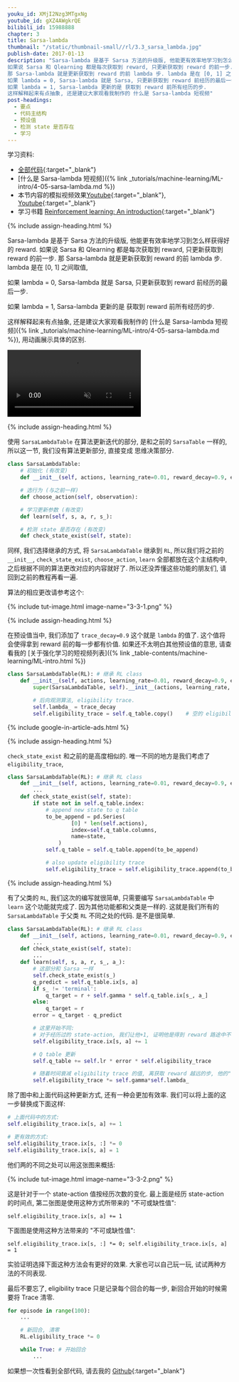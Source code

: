```yaml
---
youku_id: XMjI2Nzg3MTgxNg
youtube_id: gXZ4AWgkrQE
bilibili_id: 15988888
chapter: 3
title: Sarsa-lambda
thumbnail: "/static/thumbnail-small//rl/3.3_sarsa_lambda.jpg"
publish-date: 2017-01-13
description: "Sarsa-lambda 是基于 Sarsa 方法的升级版, 他能更有效率地学习到怎么样获得好的 reward.
如果说 Sarsa 和 Qlearning 都是每次获取到 reward, 只更新获取到 reward 的前一步.
那 Sarsa-lambda 就是更新获取到 reward 的前 lambda 步. lambda 是在 [0, 1] 之间取值,
如果 lambda = 0, Sarsa-lambda 就是 Sarsa, 只更新获取到 reward 前经历的最后一步.
如果 lambda = 1, Sarsa-lambda 更新的是 获取到 reward 前所有经历的步.
这样解释起来有点抽象, 还是建议大家观看我制作的 什么是 Sarsa-lambda 短视频"
post-headings:
  - 要点
  - 代码主结构
  - 预设值
  - 检测 state 是否存在
  - 学习
---
```



学习资料:
  * [全部代码](https://github.com/MorvanZhou/Reinforcement-learning-with-tensorflow/tree/master/contents/4_Sarsa_lambda_maze){:target="_blank"}
  * [什么是 Sarsa-lambda 短视频]({% link _tutorials/machine-learning/ML-intro/4-05-sarsa-lambda.md %})
  * 本节内容的模拟视频效果[Youtube](https://www.youtube.com/watch?v=0-odgVLZ5EQ&index=3&list=PLXO45tsB95cLYyEsEylpPvTY-8ErPt2O_){:target="_blank"}, [Youtube](https://www.youtube.com/watch?v=0-odgVLZ5EQ&index=3&list=PLXO45tsB95cLYyEsEylpPvTY-8ErPt2O_){:target="_blank"}
  * 学习书籍 [Reinforcement learning: An introduction](http://ufal.mff.cuni.cz/~straka/courses/npfl114/2016/sutton-bookdraft2016sep.pdf){:target="_blank"}

{% include assign-heading.html %}



Sarsa-lambda 是基于 Sarsa 方法的升级版, 他能更有效率地学习到怎么样获得好的 reward.
如果说 Sarsa 和 Qlearning 都是每次获取到 reward, 只更新获取到 reward 的前一步.
那 Sarsa-lambda 就是更新获取到 reward 的前 lambda 步. lambda 是在 [0, 1] 之间取值,

如果 lambda = 0, Sarsa-lambda 就是 Sarsa, 只更新获取到 reward 前经历的最后一步.

如果 lambda = 1, Sarsa-lambda 更新的是 获取到 reward 前所有经历的步.

这样解释起来有点抽象, 还是建议大家观看我制作的 [什么是 Sarsa-lambda 短视频]({% link _tutorials/machine-learning/ML-intro/4-05-sarsa-lambda.md %}), 用动画展示具体的区别.

<video class="tut-content-video" controls loop autoplay muted>
  <source src="/static/results/reinforcement-learning/maze sarsa_lambda.mp4" type="video/mp4">
  Your browser does not support HTML5 video.
</video>



{% include assign-heading.html %}


使用 `SarsaLambdaTable` 在算法更新迭代的部分, 是和之前的 `SarsaTable` 一样的, 所以这一节, 我们没有算法更新部分, 直接变成 思维决策部分.

```python
class SarsaLambdaTable:
    # 初始化 (有改变)
    def __init__(self, actions, learning_rate=0.01, reward_decay=0.9, e_greedy=0.9, trace_decay=0.9):

    # 选行为 (与之前一样)
    def choose_action(self, observation):

    # 学习更新参数 (有改变)
    def learn(self, s, a, r, s_):

    # 检测 state 是否存在 (有改变)
    def check_state_exist(self, state):
```

同样, 我们选择继承的方式, 将 `SarsaLambdaTable` 继承到 `RL`,
所以我们将之前的 `__init__`, `check_state_exist`, `choose_action`, `learn` 全部都放在这个主结构中, 之后根据不同的算法更改对应的内容就好了.
所以还没弄懂这些功能的朋友们, 请回到之前的教程再看一遍.

算法的相应更改请参考这个:

{% include tut-image.html image-name="3-3-1.png" %}

{% include assign-heading.html %}

在预设值当中, 我们添加了 `trace_decay=0.9` 这个就是 `lambda` 的值了. 这个值将会使得拿到 reward 前的每一步都有价值.
如果还不太明白其他预设值的意思, 请查看我的 [关于强化学习的短视频列表]({% link _table-contents/machine-learning/ML-intro.html %})

```python
class SarsaLambdaTable(RL): # 继承 RL class
    def __init__(self, actions, learning_rate=0.01, reward_decay=0.9, e_greedy=0.9, trace_decay=0.9):
        super(SarsaLambdaTable, self).__init__(actions, learning_rate, reward_decay, e_greedy)

        # 后向观测算法, eligibility trace.
        self.lambda_ = trace_decay
        self.eligibility_trace = self.q_table.copy()    # 空的 eligibility trace 表
```

{% include google-in-article-ads.html %}

{% include assign-heading.html %}

`check_state_exist` 和之前的是高度相似的. 唯一不同的地方是我们考虑了 `eligibility_trace`,

```python
class SarsaLambdaTable(RL): # 继承 RL class
    def __init__(self, actions, learning_rate=0.01, reward_decay=0.9, e_greedy=0.9, trace_decay=0.9):
        ...
    def check_state_exist(self, state):
        if state not in self.q_table.index:
            # append new state to q table
            to_be_append = pd.Series(
                    [0] * len(self.actions),
                    index=self.q_table.columns,
                    name=state,
                )
            self.q_table = self.q_table.append(to_be_append)

            # also update eligibility trace
            self.eligibility_trace = self.eligibility_trace.append(to_be_append)
```

{% include assign-heading.html %}

有了父类的 `RL`, 我们这次的编写就很简单, 只需要编写 `SarsaLambdaTable` 中 `learn` 这个功能就完成了. 因为其他功能都和父类是一样的.
这就是我们所有的 `SarsaLambdaTable` 于父类 `RL` 不同之处的代码. 是不是很简单.

```python
class SarsaLambdaTable(RL): # 继承 RL class
    def __init__(self, actions, learning_rate=0.01, reward_decay=0.9, e_greedy=0.9, trace_decay=0.9):
        ...
    def check_state_exist(self, state):
        ...
    def learn(self, s, a, r, s_, a_):
        # 这部分和 Sarsa 一样
        self.check_state_exist(s_)
        q_predict = self.q_table.ix[s, a]
        if s_ != 'terminal':
            q_target = r + self.gamma * self.q_table.ix[s_, a_]
        else:
            q_target = r
        error = q_target - q_predict

        # 这里开始不同:
        # 对于经历过的 state-action, 我们让他+1, 证明他是得到 reward 路途中不可或缺的一环
        self.eligibility_trace.ix[s, a] += 1

        # Q table 更新
        self.q_table += self.lr * error * self.eligibility_trace

        # 随着时间衰减 eligibility trace 的值, 离获取 reward 越远的步, 他的"不可或缺性"越小
        self.eligibility_trace *= self.gamma*self.lambda_
```

除了图中和上面代码这种更新方式, 还有一种会更加有效率. 我们可以将上面的这一步替换成下面这样:

```python
# 上面代码中的方式:
self.eligibility_trace.ix[s, a] += 1

# 更有效的方式:
self.eligibility_trace.ix[s, :] *= 0
self.eligibility_trace.ix[s, a] = 1
```

他们两的不同之处可以用这张图来概括:

{% include tut-image.html image-name="3-3-2.png" %}

这是针对于一个 state-action 值按经历次数的变化.
最上面是经历 state-action 的时间点, 第二张图是使用这种方式所带来的 "不可或缺性值":

`self.eligibility_trace.ix[s, a] += 1`

下面图是使用这种方法带来的 "不可或缺性值":

`self.eligibility_trace.ix[s, :] *= 0; self.eligibility_trace.ix[s, a] = 1`

实验证明选择下面这种方法会有更好的效果. 大家也可以自己玩一玩, 试试两种方法的不同表现.

最后不要忘了, eligibility trace 只是记录每个回合的每一步, 新回合开始的时候需要将 Trace 清零.

```python
for episode in range(100):
    ...

    # 新回合, 清零
    RL.eligibility_trace *= 0

    while True: # 开始回合
        ...
```

如果想一次性看到全部代码, 请去我的 [Github](https://github.com/MorvanZhou/Reinforcement-learning-with-tensorflow/tree/master/contents/4_Sarsa_lambda_maze){:target="_blank"}


